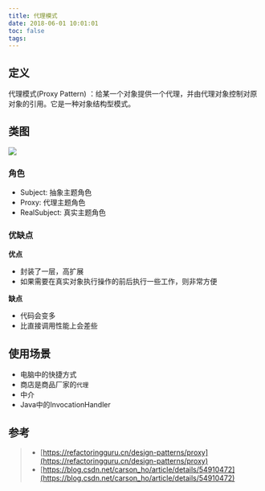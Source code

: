 ```yaml
---
title: 代理模式
date: 2018-06-01 10:01:01
toc: false
tags: 
---
```



## 定义

代理模式(Proxy Pattern) ：给某一个对象提供一个代理，并由代理对象控制对原对象的引用。它是一种对象结构型模式。

## 类图

![](./1.jpg)

### 角色

- Subject: 抽象主题角色
- Proxy: 代理主题角色
- RealSubject: 真实主题角色

### 优缺点

**优点**

- 封装了一层，高扩展
- 如果需要在真实对象执行操作的前后执行一些工作，则非常方便


**缺点**

- 代码会变多
- 比直接调用性能上会差些

## 使用场景

- 电脑中的快捷方式
- 商店是商品厂家的`代理`
- 中介
- Java中的InvocationHandler

## 参考

> - [https://refactoringguru.cn/design-patterns/proxy](https://refactoringguru.cn/design-patterns/proxy)
> - [https://blog.csdn.net/carson_ho/article/details/54910472](https://blog.csdn.net/carson_ho/article/details/54910472)
